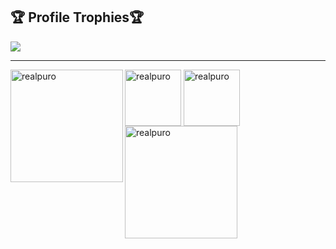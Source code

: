 <h2>🏆 Profile Trophies🏆</h2>
<img src="https://github-profile-trophy.vercel.app/?username=realpuro&column=8&theme=darkhub&no-frame=true"/>

---

<div>
  <img height="180" align="left" src="https://github-readme-stats.vercel.app/api?username=realpuro&show_icons=true&theme=github_dark&hide_border=true&include_all_commits=true" alt="realpuro"/>
  <img height="90" align="center" src="https://github-readme-stats.vercel.app/api/top-langs/?username=realpuro&show_icons=true&theme=github_dark&hide_border=true&layout=compact" alt="realpuro"/>
  <img height="90" align="center" src="https://github-readme-stats.vercel.app/api/pin/?username=realpuro&repo=PuroToolKit&show_icons=true&theme=github_dark&hide_border=true&locale=en&layout=compact" alt="realpuro"/>
  <img height="180" align="left" src="https://github-readme-streak-stats.herokuapp.com/?user=realpuro&theme=github-dark-blue&hide_border=true" alt="realpuro" />
</div>
